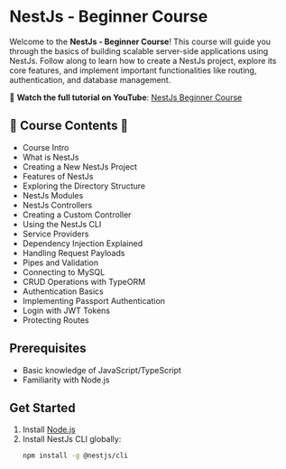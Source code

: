 # NestJs - Beginner Course

Welcome to the **NestJs - Beginner Course**! This course will guide you through the basics of building scalable server-side applications using NestJs. Follow along to learn how to create a NestJs project, explore its core features, and implement important functionalities like routing, authentication, and database management.

🎥 **Watch the full tutorial on YouTube**: [NestJs Beginner Course](https://youtu.be/Mgr5_r70OJQ?si=7e3s21kMRRiCJxOA)

## 🌟 Course Contents 🌟

- Course Intro
- What is NestJs
- Creating a New NestJs Project
- Features of NestJs
- Exploring the Directory Structure
- NestJs Modules
- NestJs Controllers
- Creating a Custom Controller
- Using the NestJs CLI
- Service Providers
- Dependency Injection Explained
- Handling Request Payloads
- Pipes and Validation
- Connecting to MySQL
- CRUD Operations with TypeORM
- Authentication Basics
- Implementing Passport Authentication
- Login with JWT Tokens
- Protecting Routes

## Prerequisites

- Basic knowledge of JavaScript/TypeScript
- Familiarity with Node.js

## Get Started

1. Install [Node.js](https://nodejs.org/en/download/)
2. Install NestJs CLI globally:
   ```bash
   npm install -g @nestjs/cli
